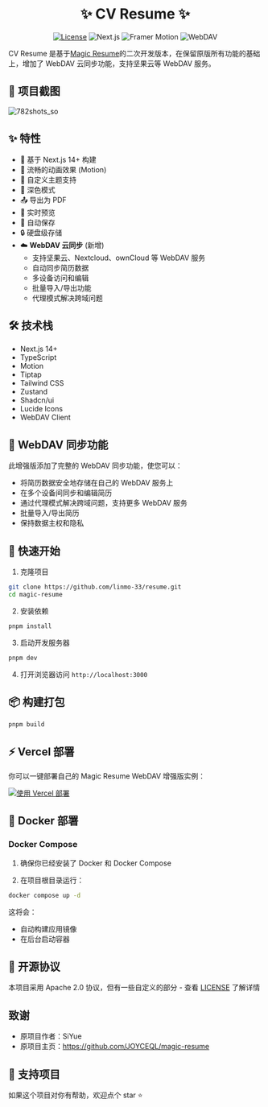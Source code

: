 <div align="center">

# ✨ CV Resume ✨

[![License](https://img.shields.io/badge/License-Apache_2.0-blue.svg)](https://opensource.org/licenses/Apache-2.0)
![Next.js](https://img.shields.io/badge/Next.js-14.0-black)
![Framer Motion](https://img.shields.io/badge/Framer_Motion-10.0-purple)
![WebDAV](https://img.shields.io/badge/WebDAV-Sync-green)

</div>

CV Resume 是基于[Magic Resume](https://github.com/JOYCEQL/magic-resume)的二次开发版本，在保留原版所有功能的基础上，增加了 WebDAV 云同步功能，支持坚果云等 WebDAV 服务。

## 📸 项目截图

![782shots_so](https://github.com/user-attachments/assets/d59f7582-799c-468d-becf-59ee6453acfd)

## ✨ 特性

- 🚀 基于 Next.js 14+ 构建
- 💫 流畅的动画效果 (Motion)
- 🎨 自定义主题支持
- 🌙 深色模式
- 📤 导出为 PDF
- 🔄 实时预览
- 💾 自动保存
- 🔒 硬盘级存储
- ☁️ **WebDAV 云同步** (新增)
  - 支持坚果云、Nextcloud、ownCloud 等 WebDAV 服务
  - 自动同步简历数据
  - 多设备访问和编辑
  - 批量导入/导出功能
  - 代理模式解决跨域问题

## 🛠️ 技术栈

- Next.js 14+
- TypeScript
- Motion
- Tiptap
- Tailwind CSS
- Zustand
- Shadcn/ui
- Lucide Icons
- WebDAV Client

## 🔄 WebDAV 同步功能

此增强版添加了完整的 WebDAV 同步功能，使您可以：

- 将简历数据安全地存储在自己的 WebDAV 服务上
- 在多个设备间同步和编辑简历
- 通过代理模式解决跨域问题，支持更多 WebDAV 服务
- 批量导入/导出简历
- 保持数据主权和隐私

## 🚀 快速开始

1. 克隆项目

```bash
git clone https://github.com/linmo-33/resume.git
cd magic-resume
```

2. 安装依赖

```bash
pnpm install
```

3. 启动开发服务器

```bash
pnpm dev
```

4. 打开浏览器访问 `http://localhost:3000`

## 📦 构建打包

```bash
pnpm build
```

## ⚡ Vercel 部署

你可以一键部署自己的 Magic Resume WebDAV 增强版实例：

[![使用 Vercel 部署](https://vercel.com/button)](https://vercel.com/new/clone?repository-url=https://github.com/linmo-33/resume.git)

## 🐳 Docker 部署

### Docker Compose

1. 确保你已经安装了 Docker 和 Docker Compose

2. 在项目根目录运行：

```bash
docker compose up -d
```

这将会：

- 自动构建应用镜像
- 在后台启动容器

## 📝 开源协议

本项目采用 Apache 2.0 协议，但有一些自定义的部分 - 查看 [LICENSE](LICENSE) 了解详情

## 致谢

- 原项目作者：SiYue
- 原项目主页：https://github.com/JOYCEQL/magic-resume

## 🌟 支持项目

如果这个项目对你有帮助，欢迎点个 star ⭐️
